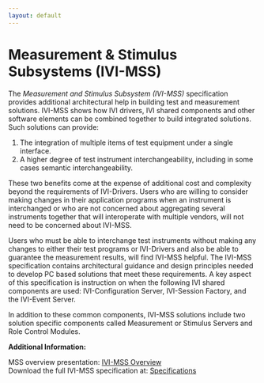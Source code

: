 ```yaml
---
layout: default
---
```

# Measurement & Stimulus Subsystems (IVI-MSS)

The *Measurement and Stimulus Subsystem (IVI-MSS)* specification
provides additional architectural help in building test and measurement
solutions. IVI-MSS shows how IVI drivers, IVI shared components and
other software elements can be combined together to build integrated
solutions. Such solutions can provide:

1.  The integration of multiple items of test equipment under a single
    interface.
2.  A higher degree of test instrument interchangeability, including in
    some cases semantic interchangeability.

These two benefits come at the expense of additional cost and complexity
beyond the requirements of IVI-Drivers. Users who are willing to
consider making changes in their application programs when an instrument
is interchanged or who are not concerned about aggregating several
instruments together that will interoperate with multiple vendors, will
not need to be concerned about IVI-MSS.

Users who must be able to interchange test instruments without making
any changes to either their test programs or IVI-Drivers and also be
able to guarantee the measurement results, will find IVI-MSS helpful.
The IVI-MSS specification contains architectural guidance and design
principles needed to develop PC based solutions that meet these
requirements. A key aspect of this specification is instruction on when
the following IVI shared components are used: IVI-Configuration Server,
IVI-Session Factory, and the IVI-Event Server.

In addition to these common components, IVI-MSS solutions include two
solution specific components called Measurement or Stimulus Servers and
Role Control Modules.

**Additional Information:**

MSS overview presentation: [IVI-MSS
Overview](../docs/MSS-Overview.pdf)  
Download the full IVI-MSS specification at:
[Specifications](../specifications/default.html)

